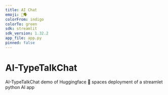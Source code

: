 ```yaml
---
title: AI Chat
emoji: 💬🗣️ 
colorFrom: indigo
colorTo: green
sdk: streamlit
sdk_version: 1.32.2
app_file: app.py
pinned: false
---
```


# AI-TypeTalkChat
AI-TypeTalkChat demo of Huggingface 🤗 spaces deployment of a streamlet python AI app

